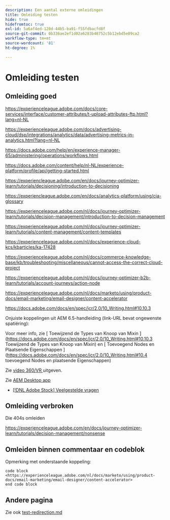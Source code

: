 ```yaml
---
description: Een aantal externe omleidingen
title: Omleiding testen
hide: true
hidefromtoc: true
exl-id: 5a6af4ed-120d-44b5-ba91-f55fdbacfd8f
source-git-commit: 0b336ae2ef1d02a6283b48752c5b12ebd5e09ca2
workflow-type: tm+mt
source-wordcount: '81'
ht-degree: 1%

---
```


# Omleiding testen

## Omleiding goed

<https://experienceleague.adobe.com/docs/core-services/interface/customer-attributes/t-upload-attributes-ftp.html?lang=nl-NL>

<https://experienceleague.adobe.com/docs/advertising-cloud/dsp/integrations/analytics/data/advertising-metrics-in-analytics.html?lang=nl-NL>

<https://docs.adobe.com/help/en/experience-manager-65/administering/operations/workflows.html>

<https://docs.adobe.com/content/help/nl-NL/experience-platform/profile/api/getting-started.html>

<!--
<https://marketing.adobe.com/resources/help/en_US/reference/regional-data-collection.html>
-->

<https://experiencleague.adobe.com/en/docs/journey-optimizer-learn/tutorials/decisioning/introduction-to-decisioning>

<https://experiencleague.adobe.com/en/docs/analytics-platform/using/cja-glossary>

<https://experienceleague.adobe.com/nl/docs/journey-optimizer-learn/tutorials/decision-management/introduction-to-decision-management>

<https://experienceleague.adobe.com/nl/docs/journey-optimizer-learn/tutorials/content-management/content-templates>

<https://experienceleague.adobe.com/nl/docs/experience-cloud-kcs/kbarticles/ka-17428>

<https://experienceleague.adobe.com/nl/docs/commerce-knowledge-base/kb/troubleshooting/miscellaneous/cannot-access-the-correct-cloud-project>

<https://experienceleague.adobe.com/nl/docs/journey-optimizer-b2b-learn/tutorials/account-journeys/action-node>

<https://experienceleague.adobe.com/nl/docs/marketo/using/product-docs/email-marketing/email-designer/content-accelerator>

<https://docs.adobe.com/docs/en/spec/jcr/2.0/10_Writing.html#10.10.3>

Onjuiste koppelingen uit AEM 6.5-handleiding (link-URL bevat ongewenste spatiëring):

Voor meer info, zie [ Toewijzend de Types van Knoop van Mixin ] (https://docs.adobe.com/docs/en/spec/jcr/2.0/10_Writing.html#10.10.3 Toewijzend de Types van Knoop van Mixin) en [ Toevoegend Nodes en Plaatsende Eigenschappen ] (https://docs.adobe.com/docs/en/spec/jcr/2.0/10_Writing.html#10.4 toevoegend Nodes en plaatsende Eigenschappen)

Zie [ video 360/VR ](https://helpx.adobe.com/nl/premiere-pro/how-to/edit-360-vr-video.html) uitgeven.

Zie [ AEM Desktop app ](https://helpx.adobe.com/nl/experience-manager/desktop-app/aem-desktop-app.html)

* [[!DNL Adobe Stock] Veelgestelde vragen](https://helpx.adobe.com/nl/stock/faq.html)

## Omleiding verbroken

Die 404s omleiden

<https://experienceleague.adobe.com/en/docs/journey-optimizer-learn/tutorials/decision-management/nonsense>

## Omleiden binnen commentaar en codeblok

Opmerking met onderstaande koppeling:

<!--
<https://experienceleague.adobe.com/nl/docs/marketo/using/product-docs/email-marketing/email-designer/content-accelerator>
-->

```
code block
<https://experienceleague.adobe.com/nl/docs/marketo/using/product-docs/email-marketing/email-designer/content-accelerator>
end code block
```

## Andere pagina

Zie ook [ test-redirection.md ](test-redirection.md)
